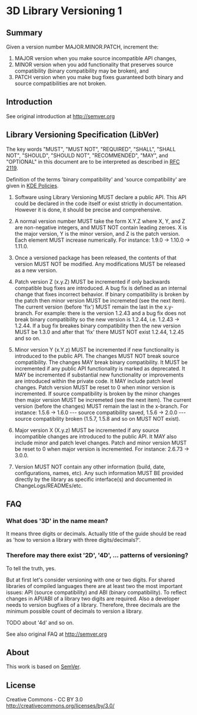 3D Library Versioning 1
=======================

Summary
-------

Given a version number MAJOR.MINOR.PATCH, increment the:

1. MAJOR version when you make source incompatible API changes,
1. MINOR version when you add functionality that preserves source
    compatibility (binary compatibility may be broken), and
1. PATCH version when you make bug fixes guaranteed both binary and source
    compatibilities are not broken.

Introduction
------------

See original introduction at http://semver.org

Library Versioning Specification (LibVer)
-----------------------------------------

The key words "MUST", "MUST NOT", "REQUIRED", "SHALL", "SHALL NOT", "SHOULD",
"SHOULD NOT", "RECOMMENDED", "MAY", and "OPTIONAL" in this document are to be
interpreted as described in [RFC 2119](http://tools.ietf.org/html/rfc2119).

Definition of the terms 'binary compatibility' and 'source compatibility'
are given in
[KDE Policies](https://techbase.kde.org/Policies/Binary_Compatibility_Issues_With_C++#Definition).

1. Software using Library Versioning MUST declare a public API. This API
could be declared in the code itself or exist strictly in documentation.
However it is done, it should be precise and comprehensive.

1. A normal version number MUST take the form X.Y.Z where X, Y, and Z are
non-negative integers, and MUST NOT contain leading zeroes. X is the
major version, Y is the minor version, and Z is the patch version.
Each element MUST increase numerically. For instance: 1.9.0 -> 1.10.0 -> 1.11.0.

1. Once a versioned package has been released, the contents of that version
MUST NOT be modified. Any modifications MUST be released as a new version.

1. Patch version Z (x.y.Z) MUST be incremented if only backwards
compatible bug fixes are introduced. A bug fix is defined as an internal
change that fixes incorrect behavior.
If binary compatibility is broken by the patch then minor
version MUST be incremeted (see the next item). The current version (before
'fix') MUST remain the last in the x.y-branch. For example: there is
the version 1.2.43 and a bug fix does not break binary compatibility so
the new version is 1.2.44, i.e. 1.2.43 -> 1.2.44.
If a bug fix breakes binary compatibility then the new version MUST be 1.3.0
and after that 'fix' there MUST NOT exist 1.2.44, 1.2.45 and so on.

1. Minor version Y (x.Y.z) MUST be incremented if new
functionality is introduced to the public API. The changes MUST
NOT break source compatibility. The changes MAY break binary compatibility.
It MUST be incremented if any public API
functionality is marked as deprecated. It MAY be incremented if substantial
new functionality or improvements are introduced within the private code.
It MAY include patch level changes. Patch version MUST be reset to 0
when minor version is incremented.
If source compatibility is broken by the minor changes then major
version MUST be incremeted (see the next item). The current version (before
the changes) MUST remain the last in the x-branch.
For instance: 1.5.6 -> 1.6.0 --- source compatibility saved,
1.5.6 -> 2.0.0 --- source compatibility broken (1.5.7, 1.5.8 and so on
MUST NOT exist).

1. Major version X (X.y.z) MUST be incremented if any
source incompatible changes are introduced to the public API. It MAY also
include minor and patch level changes. Patch and minor version MUST
be reset to 0 when major version is incremented. For instance:
2.6.73 -> 3.0.0.

1. Version MUST NOT contain any other information (build, date,
configurations, names, etc). Any such information MUST BE provided
directly by the library as specific interface(s) and
documented in ChangeLogs/READMEs/etc.

FAQ
---

### What does '3D' in the name mean?

It means three digits or decimals. Actually title of
the guide should be read as 'how to version a library
with three digits/decimals?'.

### Therefore may there exist '2D', '4D', ... patterns of versioning?

To tell the truth, yes.

But at first let's consider versioning with one or two digits.
For shared libraries of compiled languages there are at least
two the most important issues: API (source compatibility) and
ABI (binary compatibility). To reflect changes
in API/ABI of a library two digits are required. Also
a developer needs to version bugfixes of a library.
Therefore, three decimals are the minimum possible count of
decimals to version a library.

TODO about '4d' and so  on.

See also original FAQ at http://semver.org

About
-----

This work is based on [SemVer](http://semver.org).

License
-------

Creative Commons - CC BY 3.0
http://creativecommons.org/licenses/by/3.0/
